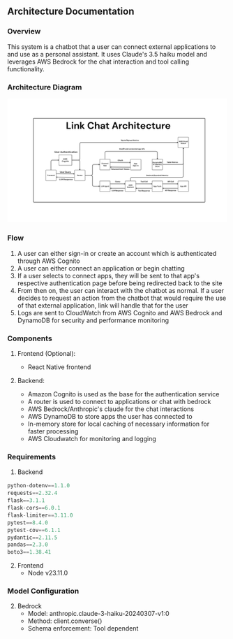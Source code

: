 ## Architecture Documentation

### Overview
This system is a chatbot that a user can connect external applications to and use as a personal assistant. It uses Claude's 3.5 haiku model and leverages AWS Bedrock for the chat interaction and tool calling functionality.

### Architecture Diagram

![Architecture Diagram](./img/architecture_diagram.png)

### Flow
1. A user can either sign-in or create an account which is authenticated through AWS Cognito
2. A user can either connect an application or begin chatting
3. If a user selects to connect apps, they will be sent to that app's respective authentication page before being redirected back to the site
5. From then on, the user can interact with the chatbot as normal. If a user decides to request an action from the chatbot that would require the use of that external application, link will handle that for the user
6. Logs are sent to CloudWatch from AWS Cognito and AWS Bedrock and DynamoDB for security and performance monitoring 

### Components

1. Frontend (Optional): 
    - React Native frontend 

2. Backend:
    - Amazon Cognito is used as the base for the authentication service
    - A router is used to connect to applications or chat with bedrock
    - AWS Bedrock/Anthropic's claude for the chat interactions
    - AWS DynamoDB to store apps the user has connected to
    - In-memory store for local caching of necessary information for faster processing
    - AWS Cloudwatch for monitoring and logging

### Requirements

1. Backend
```python
python-dotenv==1.1.0
requests==2.32.4
flask==3.1.1
flask-cors==6.0.1
flask-limiter==3.11.0
pytest==8.4.0
pytest-cov==6.1.1
pydantic==2.11.5
pandas==2.3.0
boto3==1.38.41
```

2. Frontend
    - Node v23.11.0

### Model Configuration

2. Bedrock
    - Model: anthropic.claude-3-haiku-20240307-v1:0
    - Method: client.converse()
    - Schema enforcement: Tool dependent